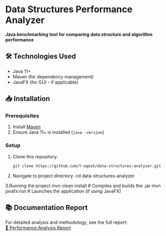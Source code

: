 # Data Structures Performance Analyzer  
**Java benchmarking tool for comparing data structure and algorithm performance**  

## 🛠️ Technologies Used  
- Java 11+  
- Maven (for dependency management)  
- JavaFX (for GUI - if applicable)  

## 📥 Installation  
### Prerequisites  
1. Install [Maven](https://maven.apache.org/install.html)  
2. Ensure Java 11+ is installed (`java -version`)  

### Setup  
1. Clone this repository:  
   ```bash
   git clone https://github.com/Y-ogesh/data-structures-analyzer.git
2. Navigate to project directory:
   cd data-structures-analyzer
   
3.Running the project
  mvn clean install    # Compiles and builds the .jar
  mvn javafx:run      # Launches the application (if using JavaFX)

## 📚 Documentation Report  
For detailed analysis and methodology, see the full report:  
[📄 Performance Analysis Report]([https://github.com/Y-ogesh/Data-Structures-Performance-Analyzer/blob/main/Periyasamy_documentation.pdf]) 
